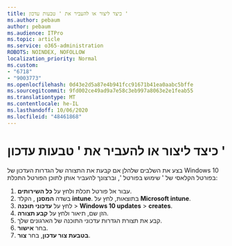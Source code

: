 ```yaml
---
title: כיצד ליצור או להעביר את ' טבעות עדכון '
ms.author: pebaum
author: pebaum
ms.audience: ITPro
ms.topic: article
ms.service: o365-administration
ROBOTS: NOINDEX, NOFOLLOW
localization_priority: Normal
ms.custom:
- "6718"
- "9003773"
ms.openlocfilehash: 0d43e2d5a87e4b941fcc91671b41ea0aabc5bffe
ms.sourcegitcommit: 9fd002ce49ad9a7e58c3eb997a8063e2e1feab55
ms.translationtype: MT
ms.contentlocale: he-IL
ms.lasthandoff: 10/06/2020
ms.locfileid: "48461868"
---
```

# <a name="how-to-create-or-migrate-update-rings"></a>כיצד ליצור או להעביר את ' טבעות עדכון '

בצע את השלבים שלהלן אם קבעת את התצורה של הגדרות העדכון של Windows 10 בפורטל הקלאסי של ' שימוש בפורטל ', וברצונך להעביר אותן לתוכן הפורטל התכלת:

1. עבור אל פורטל תכלת ולחץ על **כל השירותים**.
2. בשדה **המסנן** , הקלד **intune**. בתוצאות, לחץ על **Microsoft intune**.
3. לחץ על **עדכוני תוכנה**  >  **Windows 10 updates**  >  **creates**.
4. הזן שם, תיאור ולחץ על **קבע תצורה**.
5. קבע את תצורת הגדרות עדכוני התוכנה של הארגונים שלך.
6. בחר **אישור**.
7. **בטבעת צור עדכון**, בחר **צור**.
